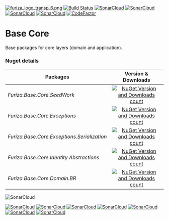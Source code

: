[![furiza_logo_transp_6.png](https://www.imagemhost.com.br/images/2018/10/17/furiza_logo_transp_6.png)](https://www.imagemhost.com.br/image/rhCra)
[![Build Status](https://dev.azure.com/ivanborges/Furiza/_apis/build/status/ivanborges.furiza-base-core)](https://dev.azure.com/ivanborges/Furiza/_build/latest?definitionId=2)
[![SonarCloud](https://sonarcloud.io/api/project_badges/measure?project=ivanborges_furiza-base-core&metric=alert_status)](https://sonarcloud.io/dashboard?id=ivanborges_furiza-base-core)
[![SonarCloud](https://sonarcloud.io/api/project_badges/measure?project=ivanborges_furiza-base-core&metric=sqale_rating)](https://sonarcloud.io/dashboard?id=ivanborges_furiza-base-core)
[![SonarCloud](https://sonarcloud.io/api/project_badges/measure?project=ivanborges_furiza-base-core&metric=reliability_rating)](https://sonarcloud.io/dashboard?id=ivanborges_furiza-base-core)
[![SonarCloud](https://sonarcloud.io/api/project_badges/measure?project=ivanborges_furiza-base-core&metric=security_rating)](https://sonarcloud.io/dashboard?id=ivanborges_furiza-base-core)
[![CodeFactor](https://www.codefactor.io/repository/github/ivanborges/furiza-base-core/badge)](https://www.codefactor.io/repository/github/ivanborges/furiza-base-core)

# Base Core
Base packages for core layers (domain and application).

### Nuget details
|Packages|Version & Downloads|
|---------------------------|:---:|
|*Furiza.Base.Core.SeedWork*|[![NuGet Version and Downloads count](https://buildstats.info/nuget/Furiza.Base.Core.SeedWork)](https://www.nuget.org/packages/Furiza.Base.Core.SeedWork)|
|*Furiza.Base.Core.Exceptions*|[![NuGet Version and Downloads count](https://buildstats.info/nuget/Furiza.Base.Core.Exceptions)](https://www.nuget.org/packages/Furiza.Base.Core.Exceptions)|
|*Furiza.Base.Core.Exceptions.Serialization*|[![NuGet Version and Downloads count](https://buildstats.info/nuget/Furiza.Base.Core.Exceptions.Serialization)](https://www.nuget.org/packages/Furiza.Base.Core.Exceptions.Serialization)|
|*Furiza.Base.Core.Identity.Abstractions*|[![NuGet Version and Downloads count](https://buildstats.info/nuget/Furiza.Base.Core.Identity.Abstractions)](https://www.nuget.org/packages/Furiza.Base.Core.Identity.Abstractions)|
|*Furiza.Base.Core.Domain.BR*|[![NuGet Version and Downloads count](https://buildstats.info/nuget/Furiza.Base.Core.Domain.BR)](https://www.nuget.org/packages/Furiza.Base.Core.Domain.BR)|

![SonarCloud](https://sonarcloud.io/images/project_badges/sonarcloud-white.svg)

[![SonarCloud](https://sonarcloud.io/api/project_badges/measure?project=ivanborges_furiza-base-core&metric=ncloc)](https://sonarcloud.io/dashboard?id=ivanborges_furiza-base-core)
[![SonarCloud](https://sonarcloud.io/api/project_badges/measure?project=ivanborges_furiza-base-core&metric=coverage)](https://sonarcloud.io/dashboard?id=ivanborges_furiza-base-core)
[![SonarCloud](https://sonarcloud.io/api/project_badges/measure?project=ivanborges_furiza-base-core&metric=duplicated_lines_density)](https://sonarcloud.io/dashboard?id=ivanborges_furiza-base-core)
[![SonarCloud](https://sonarcloud.io/api/project_badges/measure?project=ivanborges_furiza-base-core&metric=sqale_index)](https://sonarcloud.io/dashboard?id=ivanborges_furiza-base-core)
[![SonarCloud](https://sonarcloud.io/api/project_badges/measure?project=ivanborges_furiza-base-core&metric=bugs)](https://sonarcloud.io/dashboard?id=ivanborges_furiza-base-core)
[![SonarCloud](https://sonarcloud.io/api/project_badges/measure?project=ivanborges_furiza-base-core&metric=vulnerabilities)](https://sonarcloud.io/dashboard?id=ivanborges_furiza-base-core)
[![SonarCloud](https://sonarcloud.io/api/project_badges/measure?project=ivanborges_furiza-base-core&metric=code_smells)](https://sonarcloud.io/dashboard?id=ivanborges_furiza-base-core)
